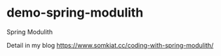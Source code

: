 # demo-spring-modulith
Spring Modulith

Detail in my blog https://www.somkiat.cc/coding-with-spring-modulith/
